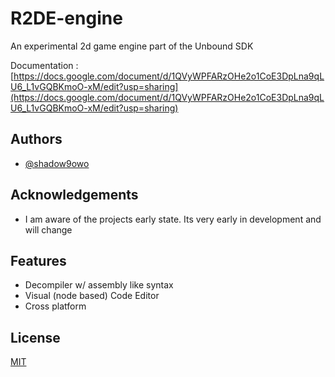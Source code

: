 # R2DE-engine

An experimental 2d game engine
part of the Unbound SDK 

Documentation : [https://docs.google.com/document/d/1QVyWPFARzOHe2o1CoE3DpLna9qLU6_L1vGQBKmoO-xM/edit?usp=sharing](https://docs.google.com/document/d/1QVyWPFARzOHe2o1CoE3DpLna9qLU6_L1vGQBKmoO-xM/edit?usp=sharing)

## Authors

- [@shadow9owo](https://github.com/shadow9owo)


## Acknowledgements

 - I am aware of the projects early state. Its very early in development and will change
## Features

- Decompiler w/ assembly like syntax
- Visual (node based) Code Editor
- Cross platform


## License

[MIT](https://choosealicense.com/licenses/mit/)

